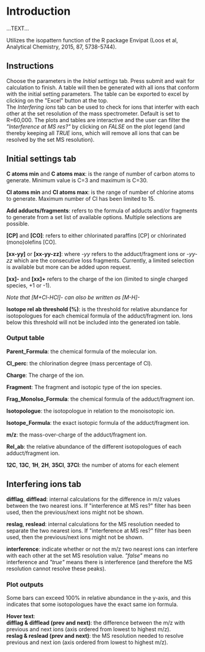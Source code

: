 
# Introduction
  
...TEXT...

Utilizes the isopattern function of the R package Envipat (Loos et al, Analytical Chemistry, 2015, 87, 5738-5744).



## Instructions    
Choose the parameters in the _Initial settings_ tab. Press submit and wait for calculation to finish. A table will then be generated with all ions that conform with the initial setting parameters. The table can be exported to excel by clicking on the "Excel" button at the top.  
The _Interfering ions_ tab can be used to check for ions that interfer with each other at the set resolution of the mass spectrometer. Default is set to R=60,000. The plots and tables are interactive and the user can filter the _"Interference at MS res?"_ by clicking on _FALSE_ on the plot legend (and thereby keeping all _TRUE_ ions, which will remove all ions that can be resolved by the set MS resolution).


## Initial settings tab
  
__C atoms min__ and __C atoms max__: is the range of number of carbon atoms to generate. Minimum value is C=3 and maximum is C=30. 
  
__Cl atoms min__ and __Cl atoms max__: is the range of number of chlorine atoms to generate. Maximum number of Cl has been limited to 15.  
  
__Add adducts/fragments__: refers to the formula of adducts and/or fragments to generate from a set list of available options. Multiple selections are possible.  
  
__[CP]__ and __[CO]__: refers to either chlorinated paraffins [CP] or chlorinated (mono)olefins [CO]. 
  
__[xx-yy]__ or __[xx-yy-zz]__: where _-yy_ refers to the adduct/fragment ions or _-yy-zz_ which are the consecutive loss fragments. Currently, a limited selection is available but more can be added upon request.  
  
__[xx]-__ and __[xx]+__ refers to the charge of the ion (limited to single charged species, +1 or -1).  
  
_Note that [M+Cl-HCl]- can also be written as [M-H]-_  
  
__Isotope rel ab threshold (%)__: is the threshold for relative abundance for isotopologues for each chemical formula of the adduct/fragment ion. Ions below this threshold will not be included into the generated ion table.
  
### Output table  
  
__Parent_Formula__: the chemical formula of the molecular ion.  

__Cl_perc__: the chlorination degree (mass percentage of Cl).  
  
__Charge__: The charge of the ion.  
  
__Fragment__: The fragment and isotopic type of the ion species.  
  
__Frag_MonoIso_Formula__: the chemical formula of the adduct/fragment ion.  
  
__Isotopologue__: the isotopologue in relation to the monoisotopic ion.  
  
__Isotope_Formula__: the exact isotopic formula of the adduct/fragment ion.  
  
__m/z__: the mass-over-charge of the adduct/fragment ion.  
  
__Rel_ab__: the relative abundance of the different isotopologues of each adduct/fragment ion.  
  
__12C__, __13C__, __1H__, __2H__, __35Cl__, __37Cl__: the number of atoms for each element
  
## Interfering ions tab  
  
__difflag__, __difflead__: internal calculations for the difference in m/z values between the two nearest ions. If "interference at MS res?" filter has been used, then the previous/next ions might not be shown. 
  
__reslag__, __reslead__: internal calculations for the MS resolution needed to separate the two nearest ions. If "interference at MS res?" filter has been used, then the previous/next ions might not be shown.  
  
__interference__: indicate whether or not the m/z two nearest ions can interfere with each other at the set MS resolution value. _"false"_ means no interference and _"true"_ means there is interference (and therefore the MS resolution cannot resolve these peaks).  
  

### Plot outputs  
  
Some bars can exceed 100% in relative abundance in the y-axis, and this indicates that some isotopologues have the exact same ion formula.

__Hover text__:   
__difflag & difflead (prev and next)__: the difference between the m/z with previous and next ions (axis ordered from lowest to highest m/z).  
__reslag & reslead (prev and next)__: the MS resolution needed to resolve previous and next ion (axis ordered from lowest to highest m/z).  






